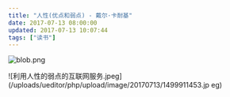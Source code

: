 ```yaml
---
title: "人性(优点和弱点) - 戴尔·卡耐基"
date: 2017-07-13 08:00:00
updated: 2017-07-13 10:07:44
tags: ["读书"]
---
```

![blob.png](/uploads/ueditor/php/upload/image/20170713/1499911410.png)

![利用人性的弱点的互联网服务.jpeg](/uploads/ueditor/php/upload/image/20170713/1499911453.jp
eg)

  

